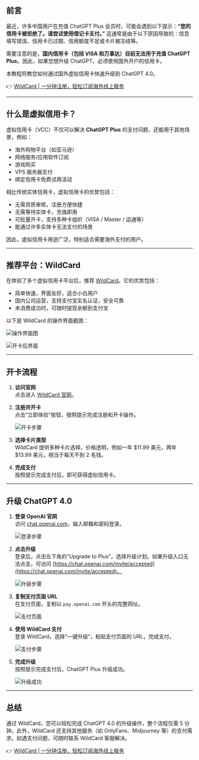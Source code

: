 ## 前言

最近，许多中国用户在充值 ChatGPT Plus 会员时，可能会遇到以下提示：**“您的信用卡被拒绝了。请尝试使用借记卡支付。”** 这通常是由于以下原因导致的：信息填写错误、信用卡已过期、信用额度不足或卡片被冻结等。

需要注意的是，**国内信用卡（包括 VISA 和万事达）目前无法用于充值 ChatGPT Plus**。因此，如果您想升级 ChatGPT，必须使用国外开户的信用卡。

本教程将教您如何通过国外虚拟信用卡快速升级到 ChatGPT 4.0。

👉 [WildCard | 一分钟注册，轻松订阅海外线上服务](https://bit.ly/bewildcard)

---

## 什么是虚拟信用卡？

虚拟信用卡（VCC）不仅可以解决 **ChatGPT Plus** 的支付问题，还能用于其他场景，例如：

- 海外购物平台（如亚马逊）
- 网络服务/应用软件订阅
- 游戏购买
- VPS 服务器支付
- 绑定信用卡免费试用活动

相比传统实体信用卡，虚拟信用卡的优势包括：

- 无需资质审核，注册方便快捷
- 无需等待实体卡，充值即用
- 可批量开卡，支持多种卡组织（VISA / Master / 运通等）
- 能通过许多实体卡无法支付的场景

因此，虚拟信用卡用途广泛，特别适合需要海外支付的用户。

---

## 推荐平台：WildCard

在体验了多个虚拟信用卡平台后，推荐 [WildCard](https://bit.ly/bewildcard)。它的优势包括：

- 简单快速，界面友好，适合小白用户
- 国内公司运营，支持支付宝实名认证，安全可靠
- 未消费成功时，可随时提现余额到支付宝

以下是 WildCard 的操作界面截图：

![操作界面图](https://fanzai-bucket.oss-cn-guangzhou.aliyuncs.com/img/blog/gptUpdate/w%E7%95%8C%E9%9D%A2.jpg)

![开卡后界面](https://fanzai-bucket.oss-cn-guangzhou.aliyuncs.com/img/blog/gptUpdate/%E5%BC%80%E5%8D%A1%E5%90%8E%E7%95%8C%E9%9D%A2.jpg)

---

## 开卡流程

1. **访问官网**  
   点击进入 [WildCard 官网](https://bit.ly/bewildcard)。

2. **注册并开卡**  
   点击“立即体验”按钮，按照提示完成注册和开卡操作。

   ![开卡步骤](https://fanzai-bucket.oss-cn-guangzhou.aliyuncs.com/img/blog/gptUpdate/step1.jpg)

3. **选择卡片类型**  
   WildCard 提供多种卡片选择，价格透明，例如一年 $11.99 美元，两年 $13.99 美元，相当于每天不到 2 毛钱。

4. **完成支付**  
   按照提示完成支付后，即可获得虚拟信用卡。

---

## 升级 ChatGPT 4.0

1. **登录 OpenAI 官网**  
   访问 [chat.openai.com](https://chat.openai.com)，输入邮箱和密码登录。

   ![登录步骤](https://fanzai-bucket.oss-cn-guangzhou.aliyuncs.com/img/blog/gptUpdate/gstep1.png)

2. **点击升级**  
   登录后，点击左下角的“Upgrade to Plus”，选择升级计划。如果升级入口无法点击，可访问 [https://chat.openai.com/invite/accepted](https://chat.openai.com/invite/accepted)。

   ![升级步骤](https://fanzai-bucket.oss-cn-guangzhou.aliyuncs.com/img/blog/gptUpdate/gstep3.png)

3. **复制支付页面 URL**  
   在支付页面，复制以 `pay.openai.com` 开头的完整网址。

   ![支付页面](https://fanzai-bucket.oss-cn-guangzhou.aliyuncs.com/img/blog/gptUpdate/gstep5.png)

4. **使用 WildCard 支付**  
   登录 WildCard，选择“一键升级”，粘贴支付页面的 URL，完成支付。

   ![支付步骤](https://fanzai-bucket.oss-cn-guangzhou.aliyuncs.com/img/blog/gptUpdate/gstep6.png)

5. **完成升级**  
   按照提示完成支付后，ChatGPT Plus 升级成功。

   ![升级成功](https://fanzai-bucket.oss-cn-guangzhou.aliyuncs.com/img/blog/gptUpdate/%E5%8D%87%E7%BA%A7%E6%88%90%E5%8A%9F.jpeg)

---

## 总结

通过 WildCard，您可以轻松完成 ChatGPT 4.0 的升级操作，整个流程仅需 5 分钟。此外，WildCard 还支持其他服务（如 OnlyFans、Midjourney 等）的支付需求。如遇支付问题，可随时联系 WildCard 客服解决。

👉 [WildCard | 一分钟注册，轻松订阅海外线上服务](https://bit.ly/bewildcard)
